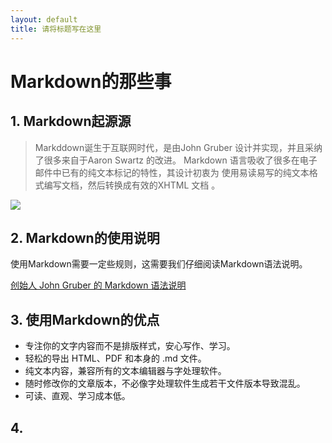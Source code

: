 ```yaml
---
layout: default
title: 请将标题写在这里
---
```


# Markdown的那些事

## 1. Markdown起源源

>Markddown诞生于互联网时代，是由John Gruber 设计并实现，并且采纳了很多来自于Aaron Swartz 的改进。 Markdown 语言吸收了很多在电子邮件中已有的纯文本标记的特性，其设计初衷为 使用易读易写的纯文本格式编写文档，然后转换成有效的XHTML 文档 。

![](https://image.baidu.com/search/detail?ct=503316480&z=0&ipn=d&word=markdown&step_word=&hs=0&pn=1&spn=0&di=113148544850&pi=0&rn=1&tn=baiduimagedetail&is=0%2C0&istype=0&ie=utf-8&oe=utf-8&in=&cl=2&lm=-1&st=undefined&cs=2372297862%2C56418493&os=3768206921%2C850928772&simid=3477412810%2C426545165&adpicid=0&lpn=0&ln=1771&fr=&fmq=1537714715062_R&fm=&ic=undefined&s=undefined&se=&sme=&tab=0&width=undefined&height=undefined&face=undefined&ist=&jit=&cg=&bdtype=0&oriquery=&objurl=http%3A%2F%2Fi1.hdslb.com%2Fvideo%2F08%2F086510262d86a381a52a3651174dbd4d.jpg&fromurl=ippr_z2C%24qAzdH3FAzdH3Fooo_z%26e3Bp7xt_z%26e3Bv54_z%26e3BvgAzdH3Fcc-88a8a-88a8a9a8b_z%26e3Bip4s&gsm=0&rpstart=0&rpnum=0&islist=&querylist=)

## 2. Markdown的使用说明

使用Markdown需要一定些规则，这需要我们仔细阅读Markdown语法说明。

[创始人 John Gruber 的 Markdown 语法说明](https://daringfireball.net/projects/markdown/syntax)

## 3. 使用Markdown的优点

* 专注你的文字内容而不是排版样式，安心写作、学习。
* 轻松的导出 HTML、PDF 和本身的 .md 文件。
* 纯文本内容，兼容所有的文本编辑器与字处理软件。
* 随时修改你的文章版本，不必像字处理软件生成若干文件版本导致混乱。
* 可读、直观、学习成本低。

## 4. 

